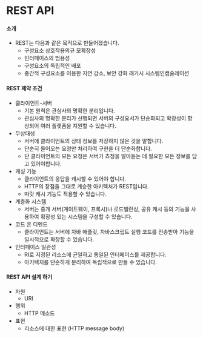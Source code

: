 # REST API

#### 소개

- REST는 다음과 같은 목적으로 만들어졌습니다.
  - 구성요소 상호작용의규 모확장성
  - 인터페이스의 범용성
  - 구성요소의 독립적인 배포
  - 중간적 구성요소를 이용한 지연 감소, 보안 강화 래거시 시스템인캡슐레이션

#### 

#### REST 제약 조건

- 클라이언트-서버 
  - 기본 원칙은 관심사의 명확한 분리입니다. 
  - 관심사의 명확한 분리가 선행되면 서버의 구성요서가 단순화되고 확장성이 향상되어 여러 플랫폼을 지원할 수 있습니다.
- 무상태성 
  - 서버에 클라이언트의 상태 정보를 저장하지 않은 것을 말합니다. 
  - 단순히 들어오는 요청만 처리하여 구현을 더 단순화합니다. 
  - 단 클라이언트의 모든 요청은 서버가 쵸청을 알아듣는 데 필요한 모든 정보를 담고 있어야합니다.
- 캐싱 기능 
  - 클라이언트의 응답을 캐시할 수 있어야 합니다. 
  - HTTP의 장점을 그대로 계승한 아키텍처가 REST입니다. 
  - 따랏 캐시 기능도 적용할 수 있습니다.
- 계층화 시스템 
  - 서버는 중개 서버(게이트웨이, 프록시)나 로드밸런싱, 공유 캐시 등의 기능을 사용하여 확장성 있는 시스템을 구성할 수 있습니다.
- 코드 온 디멘드 
  - 클라이언트는 서버에 자바 애플릿, 자바스크립트 실행 코드를 전송받아 기능을 일시적으로 확장할 수 있습니다.
- 인터페이스 일관성 
  - RI로 지정된 리소스에 균일하고 통일된 인터페이스를 제공합니다. 
  - 아키텍처를 단순하게 분리하여 독립적으로 만들 수 있습니다. 



#### REST API 설계 하기

- 자원 
  - URI
- 행위
  - HTTP 메소드
- 표현
  - 리소스에 대한 표현 (HTTP message body)